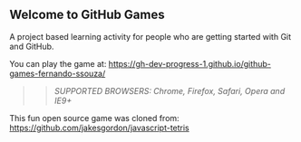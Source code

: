 ## Welcome to GitHub Games

A project based learning activity for people who are getting started with Git and GitHub.

You can play the game at: https://gh-dev-progress-1.github.io/github-games-fernando-ssouza/

>> _*SUPPORTED BROWSERS*: Chrome, Firefox, Safari, Opera and IE9+_

This fun open source game was cloned from: https://github.com/jakesgordon/javascript-tetris
